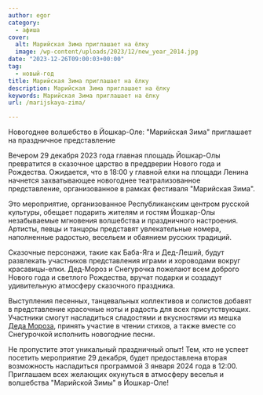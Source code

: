```yaml
---
author: egor
category:
  - афиша
cover:
  alt: Марийская Зима приглашает на ёлку
  image: /wp-content/uploads/2023/12/new_year_2014.jpg
date: "2023-12-26T09:00:03+00:00"
tag:
  - новый-год
title: Марийская Зима приглашает на ёлку
description: Марийская Зима приглашает на ёлку
keywords: Марийская Зима приглашает на ёлку
url: /marijskaya-zima/

---
```

Новогоднее волшебство в Йошкар-Оле: "Марийская Зима" приглашает на праздничное представление

Вечером 29 декабря 2023 года главная площадь Йошкар-Олы превратится в сказочное царство в преддверии Нового года и Рождества. Ожидается, что в 18:00 у главной елки на площади Ленина начнется захватывающее новогоднее театрализованное представление, организованное в рамках фестиваля "Марийская Зима".

Это мероприятие, организованное Республиканским центром русской культуры, обещает подарить жителям и гостям Йошкар-Олы незабываемые мгновения волшебства и праздничного настроения. Артисты, певцы и танцоры представят увлекательные номера, наполненные радостью, весельем и обаянием русских традиций.

Сказочные персонажи, такие как Баба-Яга и Дед-Леший, будут развлекать участников представления играми и хороводами вокруг красавицы-елки. Дед-Мороз и Снегурочка пожелают всем доброго Нового года и светлого Рождества, вручат подарки и создадут удивительную атмосферу сказочного праздника.

Выступления песенных, танцевальных коллективов и солистов добавят в представление красочные ноты и радость для всех присутствующих. Участники смогут насладиться сладостями и вкусностями из мешка [Деда Мороза](/marijskij-ded-moroz-jushto-kugyza/), принять участие в чтении стихов, а также вместе со Снегурочкой исполнить новогодние песни.

Не пропустите этот уникальный праздничный опыт! Тем, кто не успеет посетить мероприятие 29 декабря, будет предоставлена вторая возможность насладиться программой 3 января 2024 года в 12:00. Приглашаем всех желающих окунуться в атмосферу веселья и волшебства "Марийской Зимы" в Йошкар-Оле!
